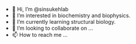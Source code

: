 - 👋 Hi, I’m @sinsukehlab
- 👀 I’m interested in biochemistry and biophysics.
- 🌱 I’m currently learning structural biology.
- 💞️ I’m looking to collaborate on ...
- 📫 How to reach me ...

<!---
sinsukehlab/sinsukehlab is a ✨ special ✨ repository because its `README.md` (this file) appears on your GitHub profile.
You can click the Preview link to take a look at your changes.
--->
